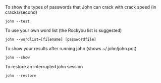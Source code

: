 ﻿To show the types of passwords that John can crack with crack speed (in cracks/second)

    john --test

To use your own word list (the Rockyou list is suggested)

    john --wordlist=[filename] [passwordfile]

To show your results after running john (shows ~/.john/john.pot)

    john --show

To restore an interrupted john session

    john --restore